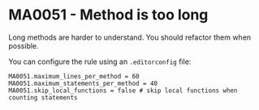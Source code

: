# MA0051 - Method is too long

Long methods are harder to understand. You should refactor them when possible.

You can configure the rule using an `.editorconfig` file:

````editorconfig
MA0051.maximum_lines_per_method = 60
MA0051.maximum_statements_per_method = 40
MA0051.skip_local_functions = false # skip local functions when counting statements
````
